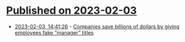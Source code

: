 # [Published on 2023-02-03](index.md)

* [2023-02-03, 14:41:26](https://news.ycombinator.com/item?id=34641549) - [Companies save billions of dollars by giving employees fake “manager” titles](https://www.cbsnews.com/news/salary-manager-jobs-fake-titles-save-4-billion-overtime-nber/)
